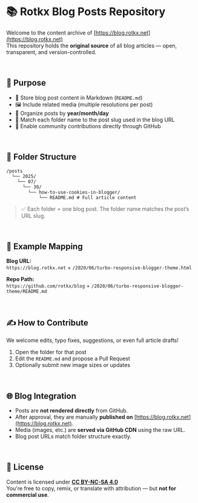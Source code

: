# 📚 Rotkx Blog Posts Repository

Welcome to the content archive of [https://blog.rotkx.net](https://blog.rotkx.net)  
This repository holds the **original source** of all blog articles — open, transparent, and version-controlled.

<br>

## 🎯 Purpose

- 📝 Store blog post content in Markdown (`README.md`)
- 🖼️ Include related media (multiple resolutions per post)
- 📅 Organize posts by **year/month/day**
- 🔗 Match each folder name to the post slug used in the blog URL
- 🤝 Enable community contributions directly through GitHub
<br>

## 📂 Folder Structure
    /posts
      └── 2025/
        └── 07/
          └── 30/
            └── how-to-use-cookies-in-blogger/
                └── README.md # Full article content

> ✅ Each folder = one blog post. The folder name matches the post’s URL slug.
<br>

## 🔗 Example Mapping

**Blog URL:**  
`https://blog.rotkx.net` + `/2020/06/turbo-responsive-blogger-theme.html`

**Repo Path:**  
`https://github.com/rotkx/blog` + `/2020/06/turbo-responsive-blogger-theme/README.md`

<br>

## ✍️ How to Contribute

We welcome edits, typo fixes, suggestions, or even full article drafts!

1. Open the folder for that post
2. Edit the `README.md` and propose a Pull Request
3. Optionally submit new image sizes or updates

<br>

## 🌐 Blog Integration

- Posts are **not rendered directly** from GitHub.
- After approval, they are manually **published on** [https://blog.rotkx.net](https://blog.rotkx.net).
- Media (images, etc.) are **served via GitHub CDN** using the raw URL.
- Blog post URLs match folder structure exactly.
<br>


## 📜 License

Content is licensed under **[CC BY-NC-SA 4.0](https://creativecommons.org/licenses/by-nc-sa/4.0/)**  
You're free to copy, remix, or translate with attribution — but **not for commercial use**.


<!--
## 🧑‍💻 Maintained by

[@melgoharyme](https://github.com/melgoharyme)  
Part of the [rotkx](https://github.com/rotkx) organization
-->
